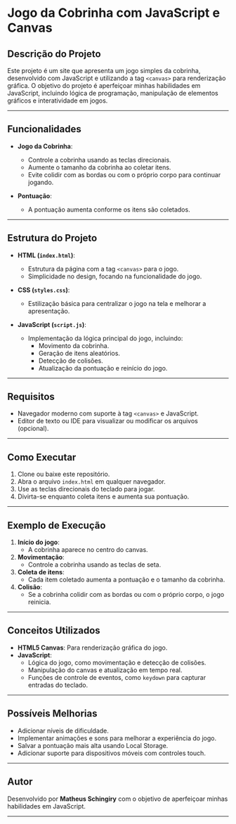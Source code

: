 # Jogo da Cobrinha com JavaScript e Canvas

## Descrição do Projeto

Este projeto é um site que apresenta um jogo simples da cobrinha, desenvolvido com JavaScript e utilizando a tag `<canvas>` para renderização gráfica. O objetivo do projeto é aperfeiçoar minhas habilidades em JavaScript, incluindo lógica de programação, manipulação de elementos gráficos e interatividade em jogos.

---

## Funcionalidades

- **Jogo da Cobrinha**: 
  - Controle a cobrinha usando as teclas direcionais.
  - Aumente o tamanho da cobrinha ao coletar itens.
  - Evite colidir com as bordas ou com o próprio corpo para continuar jogando.

- **Pontuação**:
  - A pontuação aumenta conforme os itens são coletados.

---

## Estrutura do Projeto

- **HTML (`index.html`)**:
  - Estrutura da página com a tag `<canvas>` para o jogo.
  - Simplicidade no design, focando na funcionalidade do jogo.

- **CSS (`styles.css`)**:
  - Estilização básica para centralizar o jogo na tela e melhorar a apresentação.

- **JavaScript (`script.js`)**:
  - Implementação da lógica principal do jogo, incluindo:
    - Movimento da cobrinha.
    - Geração de itens aleatórios.
    - Detecção de colisões.
    - Atualização da pontuação e reinício do jogo.

---

## Requisitos

- Navegador moderno com suporte à tag `<canvas>` e JavaScript.
- Editor de texto ou IDE para visualizar ou modificar os arquivos (opcional).

---

## Como Executar

1. Clone ou baixe este repositório.
2. Abra o arquivo `index.html` em qualquer navegador.
3. Use as teclas direcionais do teclado para jogar.
4. Divirta-se enquanto coleta itens e aumenta sua pontuação.

---

## Exemplo de Execução

1. **Início do jogo**: 
   - A cobrinha aparece no centro do canvas.
2. **Movimentação**:
   - Controle a cobrinha usando as teclas de seta.
3. **Coleta de itens**:
   - Cada item coletado aumenta a pontuação e o tamanho da cobrinha.
4. **Colisão**:
   - Se a cobrinha colidir com as bordas ou com o próprio corpo, o jogo reinicia.

---

## Conceitos Utilizados

- **HTML5 Canvas**: Para renderização gráfica do jogo.
- **JavaScript**: 
  - Lógica do jogo, como movimentação e detecção de colisões.
  - Manipulação do canvas e atualização em tempo real.
  - Funções de controle de eventos, como `keydown` para capturar entradas do teclado.

---

## Possíveis Melhorias

- Adicionar níveis de dificuldade.
- Implementar animações e sons para melhorar a experiência do jogo.
- Salvar a pontuação mais alta usando Local Storage.
- Adicionar suporte para dispositivos móveis com controles touch.

---

## Autor

Desenvolvido por **Matheus Schingiry** com o objetivo de aperfeiçoar minhas habilidades em JavaScript.

---
